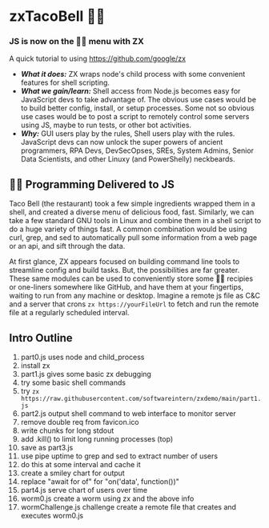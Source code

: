 # zxTacoBell 🌮🔔
### JS is now on the 🌮🔔 menu with ZX
A quick tutorial to using https://github.com/google/zx

- ***What it does:*** ZX wraps node's child process with some convenient features for shell scripting.
- ***What we gain/learn:*** Shell access from Node.js becomes easy for JavaScript devs to take advantage of. The obvious use cases would be to build better config, install, or setup processes. Some not so obvious use cases would be to post a script to remotely control some servers using JS, maybe to run tests, or other bot activities.
- ***Why:*** GUI users play by the rules, Shell users play with the rules. JavaScript devs can now unlock the super powers of ancient programmers, RPA Devs, DevSecOpses, SREs, System Admins, Senior Data Scientists, and other Linuxy (and PowerShelly) neckbeards.

## 🌮🔔 Programming Delivered to JS
Taco Bell (the restaurant) took a few simple ingredients wrapped them in a shell, and created a diverse menu of delicious food, fast. Similarly, we can take a few standard GNU tools in Linux and combine them in a shell script to do a huge variety of things fast. A common combination would be using curl, grep, and sed to automatically pull some information from a web page or an api, and sift through the data.

At first glance, ZX appears focused on building command line tools to streamline config and build tasks. But, the possibilities are far greater. These same modules can be used to conveniently store some 🌮🔔 recipies or one-liners somewhere like GitHub, and have them at your fingertips, waiting to run from any machine or desktop. Imagine a remote js file as C&C and a server that crons `zx https://yourFileUrl` to fetch and run the remote file at a regularly scheduled interval.

## Intro Outline
1. part0.js uses node and child_process
2. install zx
3. part1.js gives some basic zx debugging
4. try some basic shell commands
5. try `zx https://raw.githubusercontent.com/softwareintern/zxdemo/main/part1.js`
6. part2.js output shell command to web interface to monitor server
7. remove double req from favicon.ico
8. write chunks for long stdout
9. add .kill() to limit long running processes (top)
10. save as part3.js
11. use pipe uptime to grep and sed to extract number of users
12. do this at some interval and cache it
13. create a smiley chart for output
14. replace "await for of" for "on('data', function())"
15. part4.js serve chart of users over time
16. worm0.js create a worm using zx and the above info
17. wormChallenge.js challenge create a remote file that creates and executes worm0.js
